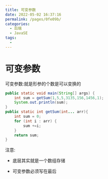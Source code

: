 ```yaml
---
title: 可变参数
date: 2022-05-02 16:37:16
permalink: /pages/0fe09b/
categories:
  - 后端
  - JavaSE
tags:
  - 
---
```

# 可变参数

可变参数:就是形参的个数是可以变换的



```java
public static void main(String[] args) {
    int sum = getSum(1,5,5,3135,156,1456,1);
    System.out.println(sum);
}
public static int getSum(int... arr){
    int sum = 0;
    for (int i : arr) {
        sum +=i;
    }
    return sum;
}
```

注意:

- 底层其实就是一个数组存储

- 可变参数必须写在最后



